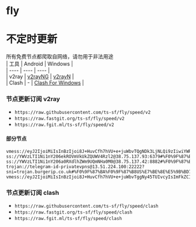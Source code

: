 # fly
# 不定时更新
所有免费节点都爬取自网络，请勿用于非法用途  
|  工具  | Android  | Windows  |  
|  ----  | ----   | ----  |  
| v2ray  | [v2rayNG](https://github.com/2dust/v2rayNG/releases) | [v2rayN](https://github.com/2dust/v2rayN/releases) |  
| Clash  | - | [Clash For Windows](https://github.com/2dust/clashN/releases) | 
  
### 节点更新订阅  v2ray
- `https://raw.githubusercontent.com/ts-sf/fly/speed/v2`  
- `https://raw.fastgit.org/ts-sf/fly/speed/v2`  
- `https://raw.fgit.ml/ts-sf/fly/speed/v2`  
#### 部分节点  
``` 
vmess://eyJ2IjoiMiIsInBzIjoi8J+HuvCfh7hVU+e+juWbvTQgNDk3LjNLQi9zIiwiYWRkIjoiMTcyLjY3LjY2LjQ2IiwicG9ydCI6IjgwODAiLCJpZCI6ImFhMWRiYjY4LWJmYjUtNDQ4NC1mN2U3LTczMzVlYWMzOTg4YyIsImFpZCI6IjAiLCJzY3kiOiJhdXRvIiwibmV0Ijoid3MiLCJ0eXBlIjoibm9uZSIsImhvc3QiOiJldTIub3BlbnhhaS5saW5rIiwicGF0aCI6Ii8/ZWQ9MjA0OCIsInRscyI6IiIsInNuaSI6IiIsInRlc3RfbmFtZSI6IlVT576O5Zu9NCJ9
ss://YWVzLTI1Ni1nY206ekROVmVkUkZQUWV4Rzl2@38.75.137.93:6379#%F0%9F%87%BA%F0%9F%87%B8US%E7%BE%8E%E5%9B%BD5%20328.4KB%2Fs
ss://YWVzLTI1Ni1nY206a0RXdlhZWm9UQmNHa0M0@38.75.137.42:8882#%F0%9F%87%BA%F0%9F%87%B8US%E7%BE%8E%E5%9B%BD6%20942.0KB%2Fs
trojan://telegram-id-privatevpns@13.51.224.100:22222?sni=trojan.burgerip.co.uk#%F0%9F%87%BA%F0%9F%87%B8US%E7%BE%8E%E5%9B%BD7%2061.6KB%2Fs
vmess://eyJ2IjoiMiIsInBzIjoi8J+HuvCfh7hVU+e+juWbvTggNy45TUIvcyIsImFkZCI6IjEwNC4xOS4yNDMuNDQiLCJwb3J0IjoiODAiLCJpZCI6ImE1NjRiMWVjLTJkNTEtNDE4YS1iYTAxLWU5YWIyMjczNmFmYyIsImFpZCI6IjAiLCJzY3kiOiJhdXRvIiwibmV0Ijoid3MiLCJ0eXBlIjoibm9uZSIsImhvc3QiOiJvQTVGU3o5VGpwMS55b2ZuaGtmYy54eXoiLCJwYXRoIjoiL3ZpZGVvL1A3RUV4b0UyIiwidGxzIjoiIiwic25pIjoiIiwidGVzdF9uYW1lIjoiVVPnvo7lm704In0=
```
### 节点更新订阅  clash
- `https://raw.githubusercontent.com/ts-sf/fly/speed/clash`  
- `https://raw.fastgit.org/ts-sf/fly/speed/clash`  
- `https://raw.fgit.ml/ts-sf/fly/speed/clash`  


